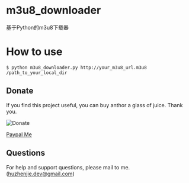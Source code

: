 # m3u8_downloader
基于Python的m3u8下载器

# How to use

```
$ python m3u8_downloader.py http://your_m3u8_url.m3u8 /path_to_your_local_dir
```

<h2>Donate</h2>

If you find this project useful, you can buy anthor a glass of juice. Thank you.

![Donate](https://res.zijizhang.com/img/20200927/huzhenjie_pay_qr.jpg)

[Paypal Me](https://www.paypal.com/paypalme/hzjpay)

<h2>Questions</h2>

For help and support questions, please mail to me. (huzhenjie.dev@gmail.com)
